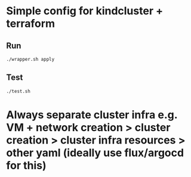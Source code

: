 # Simple config for kindcluster + terraform

## Run
```
./wrapper.sh apply
```

## Test
```
./test.sh
```

# Always separate cluster infra e.g. VM + network creation > cluster creation > cluster infra resources > other yaml (ideally use flux/argocd for this)

